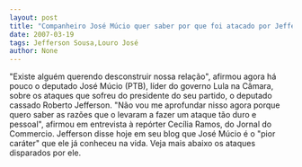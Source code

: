 ```yaml
---
layout: post
title: "Companheiro José Múcio quer saber por que foi atacado por Jefferson"
date: 2007-03-19
tags: Jefferson Sousa,Louro José
author: None
---
```

\"Existe alguém querendo desconstruir nossa relação\", afirmou agora há pouco o deputado José Múcio (PTB), líder do governo Lula na Câmara, sobre os ataques que sofreu do presidente do seu partido, o deputado cassado Roberto Jefferson.
\"Não vou me aprofundar nisso agora porque quero saber as razões que o levaram a fazer um ataque tão duro e pessoal\", afirmou em entrevista à repórter Cecília Ramos, do Jornal do Commercio. 
Jefferson disse hoje em seu blog que José Múcio é o \"pior caráter\" que ele já conheceu na vida. 
Veja mais abaixo os ataques disparados por ele. 